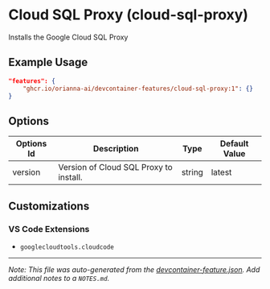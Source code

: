 
# Cloud SQL Proxy (cloud-sql-proxy)

Installs the Google Cloud SQL Proxy

## Example Usage

```json
"features": {
    "ghcr.io/orianna-ai/devcontainer-features/cloud-sql-proxy:1": {}
}
```

## Options

| Options Id | Description | Type | Default Value |
|-----|-----|-----|-----|
| version | Version of Cloud SQL Proxy to install. | string | latest |

## Customizations

### VS Code Extensions

- `googlecloudtools.cloudcode`



---

_Note: This file was auto-generated from the [devcontainer-feature.json](https://github.com/orianna-ai/devcontainer-features/blob/main/src/cloud-sql-proxy/devcontainer-feature.json).  Add additional notes to a `NOTES.md`._
